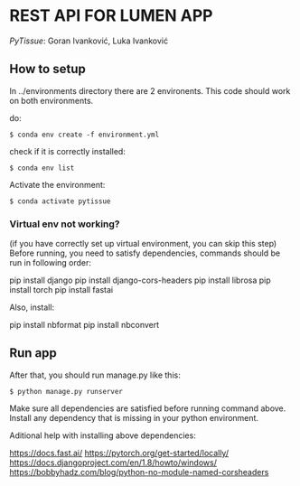 # REST API FOR LUMEN APP

_PyTissue_: Goran Ivanković, Luka Ivanković

## How to setup

In ../environments directory there are 2 environents. This code should work on both environments.

do:

`$ conda env create -f environment.yml`

check if it is correctly installed:

`$ conda env list`

Activate the environment:

`$ conda activate pytissue`

### Virtual env not working?

(if you have correctly set up virtual environment, you can skip this step)
Before running, you need to satisfy dependencies, commands should be run in following order:

pip install django
pip install django-cors-headers
pip install librosa
pip install torch
pip install fastai

Also, install:

pip install nbformat
pip install nbconvert

## Run app

After that, you should run manage.py like this:

`$ python manage.py runserver`

Make sure all dependencies are satisfied before running command above.
Install any dependency that is missing in your python environment.

Aditional help with installing above dependencies:

https://docs.fast.ai/
https://pytorch.org/get-started/locally/
https://docs.djangoproject.com/en/1.8/howto/windows/
https://bobbyhadz.com/blog/python-no-module-named-corsheaders